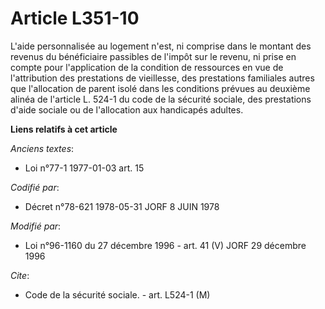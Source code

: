 # Article L351-10

L'aide personnalisée au logement n'est, ni comprise dans le montant des revenus du bénéficiaire passibles de l'impôt sur le
revenu, ni prise en compte pour l'application de la condition de ressources en vue de l'attribution des prestations de
vieillesse, des prestations familiales autres que l'allocation de parent isolé dans les conditions prévues au deuxième alinéa
de l'article L. 524-1 du code de la sécurité sociale, des prestations d'aide sociale ou de l'allocation aux handicapés
adultes.

**Liens relatifs à cet article**

_Anciens textes_:

  - Loi n°77-1 1977-01-03 art. 15

_Codifié par_:

  - Décret n°78-621 1978-05-31 JORF 8 JUIN 1978

_Modifié par_:

  - Loi n°96-1160 du 27 décembre 1996 - art. 41 (V) JORF 29 décembre 1996

_Cite_:

  - Code de la sécurité sociale. - art. L524-1 (M)
